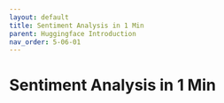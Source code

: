 ```yaml
---
layout: default
title: Sentiment Analysis in 1 Min
parent: Huggingface Introduction
nav_order: 5-06-01
---
```


# Sentiment Analysis in 1 Min
